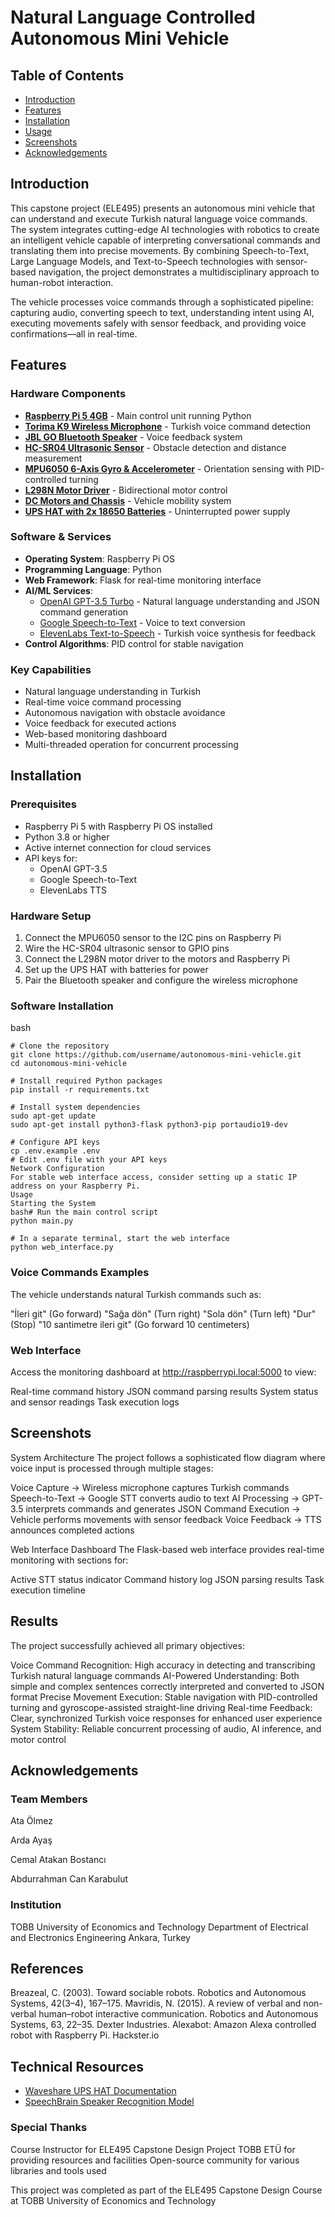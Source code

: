 # Natural Language Controlled Autonomous Mini Vehicle

## Table of Contents
- [Introduction](#introduction)
- [Features](#features)
- [Installation](#installation)
- [Usage](#usage)
- [Screenshots](#screenshots)
- [Acknowledgements](#acknowledgements)

## Introduction

This capstone project (ELE495) presents an autonomous mini vehicle that can understand and execute Turkish natural language voice commands. The system integrates cutting-edge AI technologies with robotics to create an intelligent vehicle capable of interpreting conversational commands and translating them into precise movements. By combining Speech-to-Text, Large Language Models, and Text-to-Speech technologies with sensor-based navigation, the project demonstrates a multidisciplinary approach to human-robot interaction.

The vehicle processes voice commands through a sophisticated pipeline: capturing audio, converting speech to text, understanding intent using AI, executing movements safely with sensor feedback, and providing voice confirmations—all in real-time.

## Features

### Hardware Components
- **[Raspberry Pi 5 4GB](https://www.raspberrypi.com/products/raspberry-pi-5/)** - Main control unit running Python
- **[Torima K9 Wireless Microphone](https://www.torima.com.tr/urun/k9-kablosuz-yaka-mikrofonu-mini-tasinabilir-mikrofon-typ-c)** - Turkish voice command detection
- **[JBL GO Bluetooth Speaker](https://www.jbl.com/portable-speakers/)** - Voice feedback system
- **[HC-SR04 Ultrasonic Sensor](https://www.sparkfun.com/products/15569)** - Obstacle detection and distance measurement
- **[MPU6050 6-Axis Gyro & Accelerometer](https://invensense.tdk.com/products/motion-tracking/6-axis/mpu-6050/)** - Orientation sensing with PID-controlled turning
- **[L298N Motor Driver](https://www.sparkfun.com/datasheets/Robotics/L298_H_Bridge.pdf)** - Bidirectional motor control
- **[DC Motors and Chassis](https://www.direnc.net/2wd-robot-araba-kit-2wd-smart-car)** - Vehicle mobility system
- **[UPS HAT with 2x 18650 Batteries](https://www.waveshare.com/wiki/UPS_HAT)** - Uninterrupted power supply

### Software & Services
- **Operating System**: Raspberry Pi OS
- **Programming Language**: Python
- **Web Framework**: Flask for real-time monitoring interface
- **AI/ML Services**:
  - [OpenAI GPT-3.5 Turbo](https://platform.openai.com/docs/models/gpt-3-5) - Natural language understanding and JSON command generation
  - [Google Speech-to-Text](https://cloud.google.com/speech-to-text) - Voice to text conversion
  - [ElevenLabs Text-to-Speech](https://elevenlabs.io/) - Turkish voice synthesis for feedback
- **Control Algorithms**: PID control for stable navigation

### Key Capabilities
- Natural language understanding in Turkish
- Real-time voice command processing
- Autonomous navigation with obstacle avoidance
- Voice feedback for executed actions
- Web-based monitoring dashboard
- Multi-threaded operation for concurrent processing

## Installation

### Prerequisites
- Raspberry Pi 5 with Raspberry Pi OS installed
- Python 3.8 or higher
- Active internet connection for cloud services
- API keys for:
  - OpenAI GPT-3.5
  - Google Speech-to-Text
  - ElevenLabs TTS

### Hardware Setup
1. Connect the MPU6050 sensor to the I2C pins on Raspberry Pi
2. Wire the HC-SR04 ultrasonic sensor to GPIO pins
3. Connect the L298N motor driver to the motors and Raspberry Pi
4. Set up the UPS HAT with batteries for power
5. Pair the Bluetooth speaker and configure the wireless microphone

### Software Installation
bash
```
# Clone the repository
git clone https://github.com/username/autonomous-mini-vehicle.git
cd autonomous-mini-vehicle

# Install required Python packages
pip install -r requirements.txt

# Install system dependencies
sudo apt-get update
sudo apt-get install python3-flask python3-pip portaudio19-dev

# Configure API keys
cp .env.example .env
# Edit .env file with your API keys
Network Configuration
For stable web interface access, consider setting up a static IP address on your Raspberry Pi.
Usage
Starting the System
bash# Run the main control script
python main.py

# In a separate terminal, start the web interface
python web_interface.py
```
### Voice Commands Examples
The vehicle understands natural Turkish commands such as:

"İleri git" (Go forward)
"Sağa dön" (Turn right)
"Sola dön" (Turn left)
"Dur" (Stop)
"10 santimetre ileri git" (Go forward 10 centimeters)

### Web Interface
Access the monitoring dashboard at http://raspberrypi.local:5000 to view:

Real-time command history
JSON command parsing results
System status and sensor readings
Task execution logs

## Screenshots
System Architecture
The project follows a sophisticated flow diagram where voice input is processed through multiple stages:

Voice Capture → Wireless microphone captures Turkish commands
Speech-to-Text → Google STT converts audio to text
AI Processing → GPT-3.5 interprets commands and generates JSON
Command Execution → Vehicle performs movements with sensor feedback
Voice Feedback → TTS announces completed actions

Web Interface Dashboard
The Flask-based web interface provides real-time monitoring with sections for:

Active STT status indicator
Command history log
JSON parsing results
Task execution timeline


## Results
The project successfully achieved all primary objectives:

Voice Command Recognition: High accuracy in detecting and transcribing Turkish natural language commands
AI-Powered Understanding: Both simple and complex sentences correctly interpreted and converted to JSON format
Precise Movement Execution: Stable navigation with PID-controlled turning and gyroscope-assisted straight-line driving
Real-time Feedback: Clear, synchronized Turkish voice responses for enhanced user experience
System Stability: Reliable concurrent processing of audio, AI inference, and motor control

## Acknowledgements
### Team Members

Ata Ölmez

Arda Ayaş

Cemal Atakan Bostancı

Abdurrahman Can Karabulut

### Institution
TOBB University of Economics and Technology
Department of Electrical and Electronics Engineering
Ankara, Turkey
## References

Breazeal, C. (2003). Toward sociable robots. Robotics and Autonomous Systems, 42(3–4), 167–175.
Mavridis, N. (2015). A review of verbal and non-verbal human–robot interactive communication. Robotics and Autonomous Systems, 63, 22–35.
Dexter Industries. Alexabot: Amazon Alexa controlled robot with Raspberry Pi. Hackster.io

## Technical Resources

- [Waveshare UPS HAT Documentation](https://www.waveshare.com/wiki/UPS_HAT)
- [SpeechBrain Speaker Recognition Model](https://huggingface.co/speechbrain/spkrec-ecapa-voxceleb)

### Special Thanks

Course Instructor for ELE495 Capstone Design Project
TOBB ETÜ for providing resources and facilities
Open-source community for various libraries and tools used


This project was completed as part of the ELE495 Capstone Design Course at TOBB University of Economics and Technology
